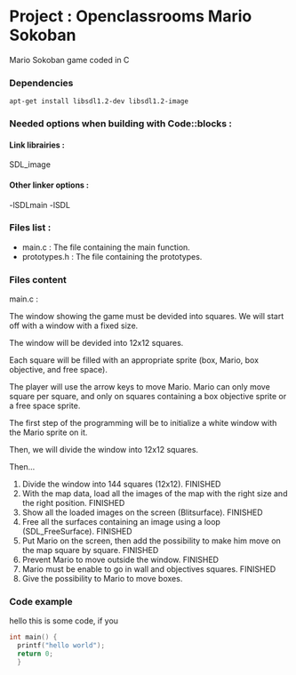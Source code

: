 # Project : Openclassrooms Mario Sokoban

Mario Sokoban game coded in C

### Dependencies
```
apt-get install libsdl1.2-dev libsdl1.2-image
```

### Needed options when building with Code::blocks :

#### Link librairies : 

SDL_image

#### Other linker options :

-lSDLmain
-lSDL

### Files list :

* main.c : The file containing the main function.
* prototypes.h : The file containing the prototypes.

### Files content
main.c :

The window showing the game must be devided into squares. We will start off
with a window with a fixed size. 

The window will be devided into 12x12 squares.

Each square will be filled with an appropriate sprite (box, Mario, box
objective, and free space).

The player will use the arrow keys to move Mario. Mario can only move
square per square, and only on squares containing a box objective sprite
or a free space sprite.

The first step of the programming will be to initialize a white window with
the Mario sprite on it.

Then, we will divide the window into 12x12 squares.

Then...

1. Divide the window into 144 squares (12x12). FINISHED
2. With the map data, load all the images of the map with the right size and the right position. FINISHED
3. Show all the loaded images on the screen (Blitsurface). FINISHED
4. Free all the surfaces containing an image using a loop (SDL_FreeSurface). FINISHED
5. Put Mario on the screen, then add the possibility to make him move on the map square by square. FINISHED
6. Prevent Mario to move outside the window. FINISHED
7. Mario must be enable to go in wall and objectives squares. FINISHED
8. Give the possibility to Mario to move boxes.

### Code example
hello this is some code, if you 
```c
int main() {
  printf("hello world");
  return 0;
  }
```
